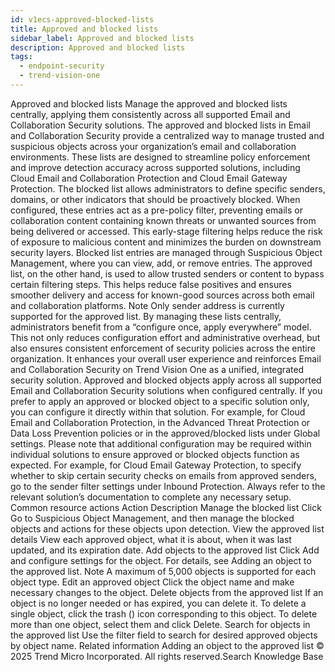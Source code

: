 ```yaml
---
id: v1ecs-approved-blocked-lists
title: Approved and blocked lists
sidebar_label: Approved and blocked lists
description: Approved and blocked lists
tags:
  - endpoint-security
  - trend-vision-one
---
```


 Approved and blocked lists Manage the approved and blocked lists centrally, applying them consistently across all supported Email and Collaboration Security solutions. The approved and blocked lists in Email and Collaboration Security provide a centralized way to manage trusted and suspicious objects across your organization’s email and collaboration environments. These lists are designed to streamline policy enforcement and improve detection accuracy across supported solutions, including Cloud Email and Collaboration Protection and Cloud Email Gateway Protection. The blocked list allows administrators to define specific senders, domains, or other indicators that should be proactively blocked. When configured, these entries act as a pre-policy filter, preventing emails or collaboration content containing known threats or unwanted sources from being delivered or accessed. This early-stage filtering helps reduce the risk of exposure to malicious content and minimizes the burden on downstream security layers. Blocked list entries are managed through Suspicious Object Management, where you can view, add, or remove entries. The approved list, on the other hand, is used to allow trusted senders or content to bypass certain filtering steps. This helps reduce false positives and ensures smoother delivery and access for known-good sources across both email and collaboration platforms. Note Only sender address is currently supported for the approved list. By managing these lists centrally, administrators benefit from a “configure once, apply everywhere” model. This not only reduces configuration effort and administrative overhead, but also ensures consistent enforcement of security policies across the entire organization. It enhances your overall user experience and reinforces Email and Collaboration Security on Trend Vision One as a unified, integrated security solution. Approved and blocked objects apply across all supported Email and Collaboration Security solutions when configured centrally. If you prefer to apply an approved or blocked object to a specific solution only, you can configure it directly within that solution. For example, for Cloud Email and Collaboration Protection, in the Advanced Threat Protection or Data Loss Prevention policies or in the approved/blocked lists under Global settings. Please note that additional configuration may be required within individual solutions to ensure approved or blocked objects function as expected. For example, for Cloud Email Gateway Protection, to specify whether to skip certain security checks on emails from approved senders, go to the sender filter settings under Inbound Protection. Always refer to the relevant solution’s documentation to complete any necessary setup. Common resource actions Action Description Manage the blocked list Click Go to Suspicious Object Management, and then manage the blocked objects and actions for these objects upon detection. View the approved list details View each approved object, what it is about, when it was last updated, and its expiration date. Add objects to the approved list Click Add and configure settings for the object. For details, see Adding an object to the approved list. Note A maximum of 5,000 objects is supported for each object type. Edit an approved object Click the object name and make necessary changes to the object. Delete objects from the approved list If an object is no longer needed or has expired, you can delete it. To delete a single object, click the trash () icon corresponding to this object. To delete more than one object, select them and click Delete. Search for objects in the approved list Use the filter field to search for desired approved objects by object name. Related information Adding an object to the approved list © 2025 Trend Micro Incorporated. All rights reserved.Search Knowledge Base